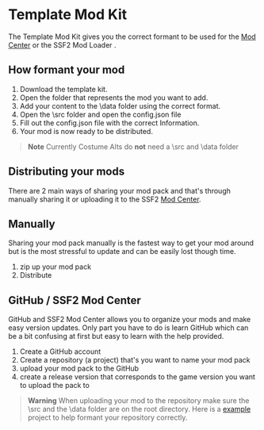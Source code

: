# Template Mod Kit

The Template Mod Kit gives you the correct formant to be used for the [Mod Center](https://github.com/pecefulpro/SSF2-MC) or the SSF2 Mod Loader .

## How formant your mod 

1. Download the template kit.
1. Open the folder that represents the mod you want to add.
1. Add your content to the \data folder using the correct format. 
2. Open the \src folder and open the config.json file
3. Fill out the config.json file with the correct Information.
5. Your mod is now ready to be distributed. 

> **Note**
Currently Costume Alts do **not** need a \src and \data folder

## Distributing your mods

There are 2 main ways of sharing your mod pack and that's through manually sharing it or uploading it to the SSF2 [Mod Center](https://github.com/pecefulpro/SSF2-MC). 


## Manually 
Sharing your mod pack manually is the fastest way to get your mod around but is the most stressful to update and can be easily lost though time.

1. zip up your mod pack 
2. Distribute

## GitHub / SSF2 Mod Center

GitHub and SSF2 Mod Center allows you to organize your mods and make easy version updates. Only part you have to do is learn GitHub which can be a bit confusing at first but easy to learn with the help provided. 

1. Create a GitHub account 
2. Create a repository (a project) that's you want to name your mod pack
3. upload your mod pack to the GitHub 
4. create a release version that corresponds to the game version you want to upload the pack to

> **Warning**
When uploading your mod to the repository make sure the \src and the \data folder are on the root directory. 
Here is a [example](https://github.com/pecefulpro/Sunset-Hill-FD) project to help formant your repository correctly.
